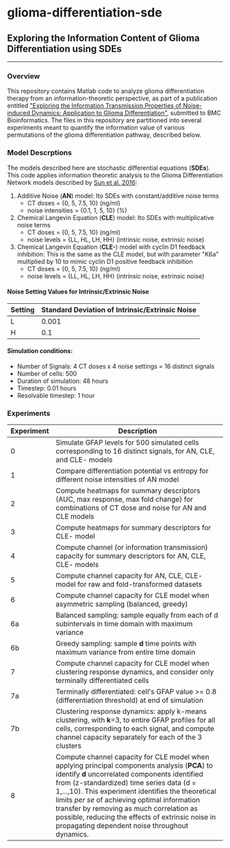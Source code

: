 # glioma-differentiation-sde
## Exploring the Information Content of Glioma Differentiation using SDEs
***
### Overview
This repository contains Matlab code to analyze glioma differentiation therapy from an information-theoretic perspective, as part of a publication entitled ["Exploring the Information Transmission Properties of Noise-induced Dynamics:
Application to Glioma Differentiation"](https://bmcbioinformatics.biomedcentral.com/articles/10.1186/s12859-019-2970-7), submitted to BMC Bioinformatics. The files in this repository are partitioned into several experiments meant to quantify the information value of various permutations of the glioma differentiation pathway, described below. 

### Model Descrptions
The models described here are stochastic differential equations (**SDEs**). This code applies information theoretic analysis to the Glioma Differentiation 
Network models described by [Sun et al. 2016](https://bmcsystbiol.biomedcentral.com/articles/10.1186/s12918-016-0316-x):

1. Additive Noise (**AN**) model: Ito SDEs with constant/additive noise terms
    * CT doses = {0, 5, 7.5, 10} (ng/ml)
    * noise intensities = {0.1, 1, 5, 10} (%)
2. Chemical Langevin Equation (**CLE**) model: Ito SDEs with multiplicative noise terms
    * CT doses = {0, 5, 7.5, 10} (ng/ml)
    * noise levels = {LL, HL, LH, HH} (intrinsic noise, extrinsic noise)
3. Chemical Langevin Equation (**CLE-**) model with cyclin D1 feedback inhibition:
    This is the same as the CLE model, but with parameter "K6a" multiplied by 10 to
    mimic cyclin D1 positive feedback inhibition
    * CT doses = {0, 5, 7.5, 10} (ng/ml)
    * noise levels = {LL, HL, LH, HH} (intrinsic noise, extrinsic noise)
    
    
#### Noise Setting Values for Intrinsic/Extrinsic Noise
Setting | Standard Deviation of Intrinsic/Extrinsic Noise
--------|------------------------------------------------
L       |         0.001
H       |         0.1

#### Simulation conditions:
* Number of Signals: 4 CT doses x 4 noise settings = 16 distinct signals
* Number of cells: 500
* Duration of simulation: 48 hours
* Timestep: 0.01 hours
* Resolvable timestep: 1 hour

### Experiments
Experiment | Description
--------- | -----------
0 |  Simulate GFAP levels for 500 simulated cells corresponding to 16 distinct signals, for AN, CLE, and CLE- models
1 |  Compare differentiation potential vs entropy for different noise intensities of AN model 
2 |  Compute heatmaps for summary descriptors (AUC, max response, max fold change) for combinations of CT dose and noise for AN and CLE models
3 |  Compute heatmaps for summary descriptors for CLE- model
4 |  Compute channel (or information transmission) capacity for summary descriptors for AN, CLE, CLE- models
5 |  Compute channel capacity for AN, CLE, CLE- model for raw and fold-transformed datasets 
6 |  Compute channel capacity for CLE model when asymmetric sampling (balanced, greedy)
6a | Balanced sampling: sample equally from each of d subintervals in time domain with maximum variance
6b | Greedy sampling: sample **d** time points with maximum variance from entire time domain 
7 |  Compute channel capacity for CLE model when clustering response dynamics, and consider only terminally differentiated cells
7a | Terminally differentiated: cell's GFAP value >= 0.8 (differentiation threshold) at end of simulation
7b | Clustering response dynamics: apply k-means clustering, with **k**=3, to entire GFAP profiles for all cells, corresponding to each signal, and compute channel capacity separately for each of the 3 clusters
8 | Compute channel capacity for CLE model when applying principal components analysis (**PCA**) to identify **d** uncorrelated components identified from (z-standardized) time series data (d = 1,...,10). This experiment identifies the theoretical limits *per se* of achieving optimal information transfer by removing as much correlation as possible, reducing the effects of extrinsic noise in       propagating dependent noise throughout dynamics.








